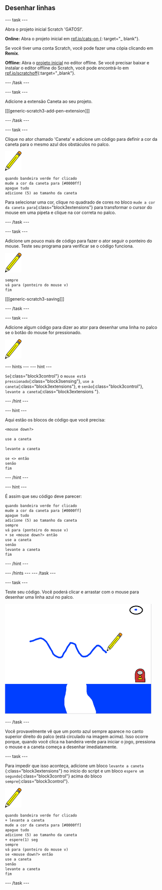 ## Desenhar linhas

\--- task \---

Abra o projeto inicial Scratch 'GATOS!'.

**Online:** Abra o projeto inicial em [ rpf.io/cats-on ](http://rpf.io/cats-on){: target="_ blank"}.

Se você tiver uma conta Scratch, você pode fazer uma cópia clicando em **Remix**.

**Offline:** Abra o [projeto inicial](http://rpf.io/p/en/cats-go) no editor offline. Se você precisar baixar e instalar o editor offline do Scratch, você pode encontrá-lo em [rpf.io/scratchoff](http://rpf.io/scratchoff){:target="_blank"}.

\--- /task \---

\--- task \---

Adicione a extensão Caneta ao seu projeto.

[[[generic-scratch3-add-pen-extension]]]

\--- /task \---

\--- task \---

Clique no ator chamado 'Caneta' e adicione um código para definir a cor da caneta para o mesmo azul dos obstáculos no palco.

![ator Caneta](images/pen-sprite.png)

```blocks3
quando bandeira verde for clicado
mude a cor da caneta para [#0000ff]
apague tudo
adicione (5) ao tamanho da caneta
```

Para selecionar uma cor, clique no quadrado de cores no bloco `mude a cor da caneta para`{:class="block3extensions"} para transformar o cursor do mouse em uma pipeta e clique na cor correta no palco.

\--- /task \---

\--- task \---

Adicione um pouco mais de código para fazer o ator seguir o ponteiro do mouse. Teste seu programa para verificar se o código funciona.

![ator Caneta](images/pen-sprite.png)

```blocks3
sempre
vá para (ponteiro do mouse v)
fim
```

[[[generic-scratch3-saving]]]

\--- /task \---

\--- task \---

Adicione algum código para dizer ao ator para desenhar uma linha no palco se o botão do mouse for pressionado.

![ator Caneta](images/pen-sprite.png)

\--- hints \--- \--- hint \---

`Se`{:class="block3control"} o `mouse está pressionado`{:class="block3sensing"}, `use a caneta`{:class="block3extensions"}, e `senão`{:class="block3control"}, `levante a caneta`{:class="block3extensions "}.

\--- /hint \---

\--- hint \---

Aqui estão os blocos de código que você precisa:

```blocks3
<mouse down?>

use a caneta

levante a caneta

se <> então
senão
fim
```

\--- /hint \---

\--- hint \---

É assim que seu código deve parecer:

```blocks3
quando bandeira verde for clicado
mude a cor da caneta para [#0000ff]
apague tudo
adicione (5) ao tamanho da caneta
sempre
vá para (ponteiro do mouse v)
+ se <mouse down?> então
use a caneta
senão
levante a caneta
fim
```

\--- /hint \---

\--- /hints \--- \--- /task \---

\--- task \---

Teste seu código. Você poderá clicar e arrastar com o mouse para desenhar uma linha azul no palco.

![Desenhe uma linha](images/draw-a-line.png)

\--- /task \---

Você provavelmente vê que um ponto azul sempre aparece no canto superior direito do palco (está circulado na imagem acima). Isso ocorre porque, quando você clica na bandeira verde para iniciar o jogo, pressiona o mouse e a caneta começa a desenhar imediatamente.

\--- task \---

Para impedir que isso aconteça, adicione um bloco `levante a caneta` {:class="block3extensions"} no início do script e um bloco `espere um segundo`{:class="block3control"} acima do bloco `sempre`{:class="block3control"}.

![ator Caneta](images/pen-sprite.png)

```blocks3
quando bandeira verde for clicado
+ levante a caneta
mude a cor da caneta para [#0000ff]
apague tudo
adicione (5) ao tamanho da caneta
+ espere(1) seg
sempre
vá para (ponteiro do mouse v)
se <mouse down?> então
use a caneta
senão
levante a caneta
fim
```

\--- /task \---